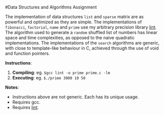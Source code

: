 #Data Structures and Algorithms Assignment

The implementation of data structures `list` and `sparse` matrix are as powerful and optimized as they are simple. The implementations of `fibonacci`, `factorial`, `name` and `prime` use my arbitrary precision library [lint](https://github.com/aaiijmrtt/ARITHMETIC). The algorithm used to generate a `random` shuffled list of numbers has linear space and time complexities, as opposed to the naive quadratic implementations. The implementations of the `search` algorithms are generic, with close to template-like behaviour in C, achieved through the use of void and function pointers.

**Instructions**:

1. **Compiling**: eg. `$gcc lint -o prime prime.c -lm`
2. **Executing**: eg. `$./prime 3000 10 50`

**Notes**:

* Instructions above are not generic. Each has its unique usage.
* Requires gcc.
* Requires [lint](https://github.com/aaiijmrtt/ARITHMETIC).
